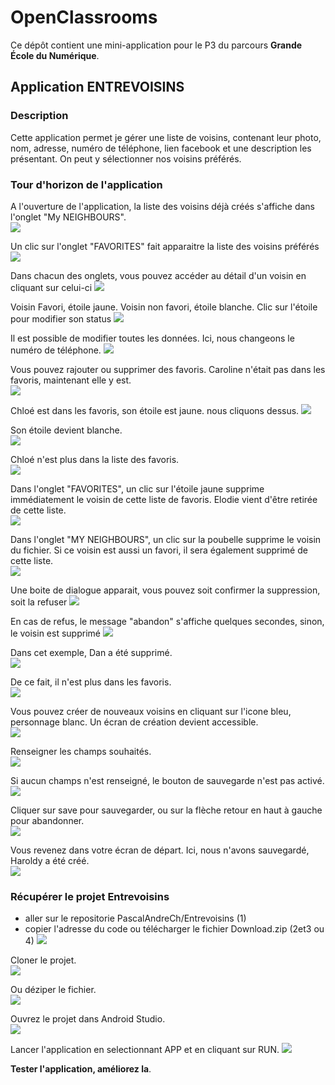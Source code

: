 # OpenClassrooms

Ce dépôt contient une mini-application pour le P3 du parcours **Grande École du Numérique**.  

## Application **ENTREVOISINS**

### Description
Cette application permet je gérer une liste de voisins, contenant leur photo, nom, adresse, numéro de téléphone, lien facebook et une description les présentant. On peut y sélectionner nos voisins préférés.  

### Tour d'horizon de l'application
A l'ouverture de l'application, la liste des voisins déjà créés s'affiche dans l'onglet "My NEIGHBOURS".  
![](ImagesEntrevoisins/ent05.jpg)  

Un clic sur l'onglet "FAVORITES" fait apparaitre la liste des voisins préférés
![](ImagesEntrevoisins/ent06.jpg)

Dans chacun des onglets, vous pouvez accéder au détail d'un voisin en cliquant sur celui-ci
![](ImagesEntrevoisins/ent07.jpg)

Voisin Favori, étoile jaune. Voisin non favori, étoile blanche. Clic sur l'étoile pour modifier son status
![](ImagesEntrevoisins/ent08.jpg)  

Il est possible de modifier toutes les données. Ici, nous changeons le numéro de téléphone.
![](ImagesEntrevoisins/ent24.jpg) 

Vous pouvez rajouter ou supprimer des favoris. Caroline n'était pas dans les favoris, maintenant elle y est.  
![](ImagesEntrevoisins/ent09.jpg) 

Chloé est dans les favoris, son étoile est jaune. nous cliquons dessus.
![](ImagesEntrevoisins/ent10.jpg)  

Son étoile devient blanche.  
![](ImagesEntrevoisins/ent11.jpg)

Chloé n'est plus dans la liste des favoris.  
![](ImagesEntrevoisins/ent12.jpg)  

Dans l'onglet "FAVORITES", un clic sur l'étoile jaune supprime immédiatement le voisin de cette liste de favoris.
Elodie vient d'être retirée de cette liste.  
![](ImagesEntrevoisins/ent13.jpg)  

Dans l'onglet "MY NEIGHBOURS", un clic sur la poubelle supprime le voisin du fichier. Si ce voisin est aussi
un favori, il sera également supprimé de cette liste.    
![](ImagesEntrevoisins/ent14.jpg)    

Une boite de dialogue apparait, vous pouvez soit confirmer la suppression, soit la refuser
![](ImagesEntrevoisins/ent22.jpg) 

En cas de refus, le message "abandon" s'affiche quelques secondes, sinon, le voisin est supprimé
![](ImagesEntrevoisins/ent23.jpg) 

Dans cet exemple, Dan a été supprimé.    
![](ImagesEntrevoisins/ent15.jpg) 

De ce fait, il n'est plus dans les favoris.  
![](ImagesEntrevoisins/ent16.jpg) 

Vous pouvez créer de nouveaux voisins en cliquant sur l'icone bleu, personnage blanc.
Un écran de création devient accessible.  
![](ImagesEntrevoisins/ent17.jpg)  

Renseigner les champs souhaités.  
![](ImagesEntrevoisins/ent18.jpg)  

Si aucun champs n'est renseigné, le bouton de sauvegarde n'est pas activé.  
![](ImagesEntrevoisins/ent21.jpg)  

Cliquer sur save pour sauvegarder, ou sur la flèche retour en haut à gauche pour abandonner.  
![](ImagesEntrevoisins/ent19.jpg)  

Vous revenez dans votre écran de départ. Ici, nous n'avons sauvegardé, Haroldy a été créé.  
![](ImagesEntrevoisins/ent20.jpg)  

### Récupérer le projet Entrevoisins
- aller sur le repositorie PascalAndreCh/Entrevoisins (1)
- copier l'adresse du code ou télécharger le fichier Download.zip (2et3 ou 4)
![](ImagesEntrevoisins/github.jpg) 

Cloner le projet.  
![](ImagesEntrevoisins/ent02.jpg)  

Ou déziper le fichier.  
![](ImagesEntrevoisins/ent01.jpg)  

Ouvrez le projet dans Android Studio.  
![](ImagesEntrevoisins/ent03.jpg)  

Lancer l'application en selectionnant APP et en cliquant sur RUN.
![](ImagesEntrevoisins/ent04.jpg)  

**Tester l'application, améliorez la**.




